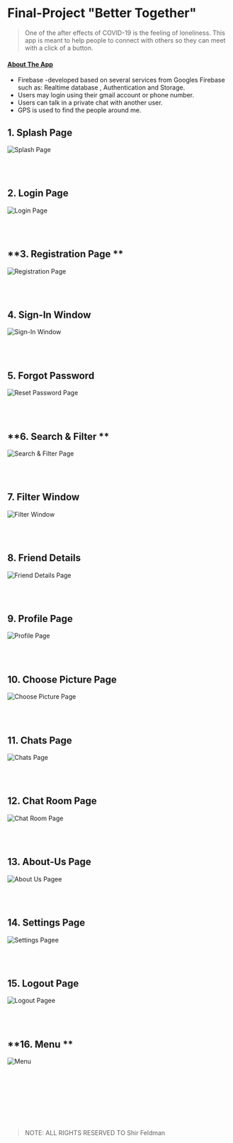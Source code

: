 # Final-Project "Better Together"

> One of the after effects of COVID-19 is the feeling of loneliness. This app is meant to help people to
> connect with others so they can meet with a click of a button.

#### <ins>About The App</ins>
* Firebase -developed based on several services from Googles Firebase such as: Realtime database ,
Authentication and Storage.
* Users may login using their gmail account or phone number.
* Users can talk in a private chat with another user.
* GPS is used to find the people around me.


## **1. Splash Page**

<img  src="./coding-app/pics/‏‏4.PNG" title="Splash Page" />

<br><br>

## **2. Login Page**

<img  src="./coding-app/pics/‏‏4.PNG" title="Login Page" />

<br><br>

## **3. Registration Page **

<img  src="./coding-app/pics/2.PNG" title="‏‏Registration Page" />

<br><br>

## **4. Sign-In Window**

<img  src="./coding-app/pics/2.PNG" title="‏‏Sign-In Window" />

<br><br>


## **5. Forgot Password**

<img  src="./coding-app/pics/list.PNG" title="Reset Password Page" />

<br><br>

## **6. Search & Filter **

<img  src="./coding-app/pics/1.PNG" title="Search & Filter Page" />

<br><br>

## **7. Filter Window**

<img  src="./coding-app/pics/list.PNG" title="Filter Window" />

<br><br>


## **8. Friend Details**

<img  src="./coding-app/pics/list.PNG" title="Friend Details Page" />

<br><br>

## **9. Profile Page**

<img  src="./coding-app/pics/list.PNG" title="Profile Page" />

<br><br>

## **10. Choose Picture Page**

<img  src="./coding-app/pics/list.PNG" title="Choose Picture Page" />

<br><br>

## **11. Chats Page**

<img  src="./coding-app/pics/list.PNG" title="Chats Page" />

<br><br>

## **12. Chat Room Page**

<img  src="./coding-app/pics/list.PNG" title="Chat Room Page" />

<br><br>


## **13. About-Us Page**

<img  src="./coding-app/pics/list.PNG" title="About Us Pagee" />

<br><br>

## **14. Settings Page**

<img  src="./coding-app/pics/list.PNG" title="Settings Pagee" />

<br><br>

## **15. Logout Page**

<img  src="./coding-app/pics/list.PNG" title="Logout Pagee" />

<br><br>

## **16. Menu **

<img  src="./coding-app/pics/list.PNG" title="Menu" />

<br><br>


<br><br><br><br>

> NOTE: ALL RIGHTS RESERVED TO Shir Feldman

